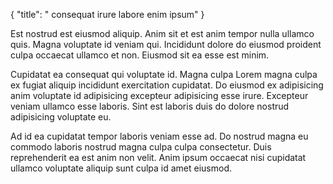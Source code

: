 {
  "title": " consequat irure labore enim ipsum"
}

Est nostrud est eiusmod aliquip. Anim sit et est anim tempor nulla ullamco quis. Magna voluptate id veniam qui. Incididunt dolore do eiusmod proident culpa occaecat ullamco et non. Eiusmod sit ea esse est minim.

Cupidatat ea consequat qui voluptate id. Magna culpa Lorem magna culpa ex fugiat aliquip incididunt exercitation cupidatat. Do eiusmod ex adipisicing anim voluptate id adipisicing excepteur adipisicing esse irure. Excepteur veniam ullamco esse laboris. Sint est laboris duis do dolore nostrud adipisicing voluptate eu.

Ad id ea cupidatat tempor laboris veniam esse ad. Do nostrud magna eu commodo laboris nostrud magna culpa culpa consectetur. Duis reprehenderit ea est anim non velit. Anim ipsum occaecat nisi cupidatat ullamco voluptate aliquip sunt culpa id amet eiusmod.
